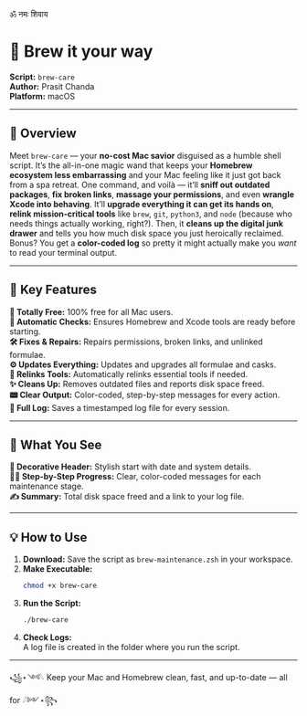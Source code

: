 ॐ नमः शिवाय
# 🍺 Brew it your way

**Script:** `brew-care`  
**Author:** Prasit Chanda  
**Platform:** macOS  

---

## 🤷 Overview

Meet `brew-care` — your **no-cost Mac savior** disguised as a humble shell script. 
It’s the all-in-one magic wand that keeps your **Homebrew ecosystem less embarrassing** and 
your Mac feeling like it just got back from a spa retreat. One command, and voilà — it’ll 
**sniff out outdated packages**, **fix broken links**, **massage your permissions**, and even 
**wrangle Xcode into behaving**. It’ll **upgrade everything it can get its hands on**, 
**relink mission-critical tools** like `brew`, `git`, `python3`, and `node` (because who needs 
things actually working, right?). Then, it **cleans up the digital junk drawer** and tells you 
how much disk space you just heroically reclaimed. Bonus? You get a **color-coded log** so pretty 
it might actually make you *want* to read your terminal output.

---

## 🧠 Key Features

**🎁 Totally Free:** 100% free for all Mac users.  
**🤹 Automatic Checks:** Ensures Homebrew and Xcode tools are ready before starting.  
**🛠️ Fixes & Repairs:** Repairs permissions, broken links, and unlinked formulae.  
**⚙️ Updates Everything:** Updates and upgrades all formulae and casks.  
**🔗 Relinks Tools:** Automatically relinks essential tools if needed.  
**✨ Cleans Up:** Removes outdated files and reports disk space freed.  
**📟 Clear Output:** Color-coded, step-by-step messages for every action.  
**📝 Full Log:** Saves a timestamped log file for every session.

---

## 👀 What You See

**🧩 Decorative Header:** Stylish start with date and system details.  
**🏃‍♂️ Step-by-Step Progress:** Clear, color-coded messages for each maintenance stage.  
**✍️ Summary:** Total disk space freed and a link to your log file.

---

## 💡 How to Use

1. **Download:** Save the script as `brew-maintenance.zsh` in your workspace.
2. **Make Executable:**  
   ```sh
   chmod +x brew-care
   ```
3. **Run the Script:**  
   ```sh
   ./brew-care
   ```
4. **Check Logs:**  
   A log file is created in the folder where you run the script.

---

꧁⋆༺𓆩 Keep your Mac and Homebrew clean, fast, and up-to-date — all for 𓆪༻⋆꧂
